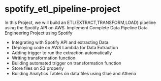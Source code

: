 # spotify_etl_pipeline-project
In this Project, we will build an ETL(EXTRACT,TRANSFORM,LOAD) pipeline using the Spotify API on AWS.
Implement Complete Data Pipeline Data Engineering Project using Spotify

* Integrating with Spotify API and extracting Data
* Deploying code on AWS Lambda for Data Extraction
* Adding trigger to run the extraction automatically
* Writing transformation function
* Building automated trigger on transformation function
* Store files on S3 properly
* Building Analytics Tables on data files using Glue and Athena
